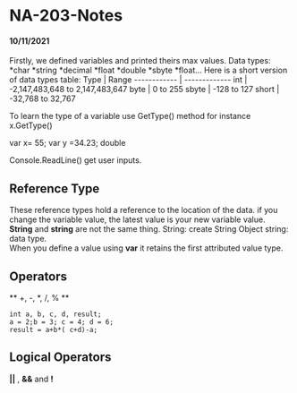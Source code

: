 # NA-203-Notes

#### 10/11/2021
Firstly, we defined variables and printed theirs max values.
Data types: *char *string  *decimal  *float  *double *sbyte  *float...
Here is a short version of data types table:
Type | Range
------------ | -------------
int | -2,147,483,648 to 2,147,483,647
byte | 0 to 255
sbyte | -128 to 127
short | -32,768 to 32,767

To learn the type of a variable use GetType() method for instance x.GetType()

var x= 55;
var y =34.23; double 

Console.ReadLine() get user inputs.

## Reference Type
These reference types hold a reference to the location of the data.
if you change the variable value, the latest value is your new variable value.<br />
**String** and **string** are not the same thing. String:  create String Object
string: data type.<br /> When you define a value using **var** it retains the first attributed value type.


## Operators

** +, -, *, /, % **
```
int a, b, c, d, result;
a = 2;b = 3; c = 4; d = 6;
result = a+b*( c+d)-a;

```


## Logical Operators
**||** , **&&** and **!**


